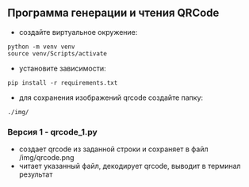 ## Программа генерации и чтения QRCode

- создайте виртуальное окружение:
```
python -m venv venv
source venv/Scripts/activate
``` 

- установите зависимости:
```
pip install -r requirements.txt
```
- для сохранения изображений qrcode создайте папку:
```
./img/
```

### Версия 1 - qrcode_1.py
- создает qrcode из заданной строки и сохраняет в файл /img/qrcode.png
- читает указанный файл, декодирует qrcode, выводит в терминал результат 
